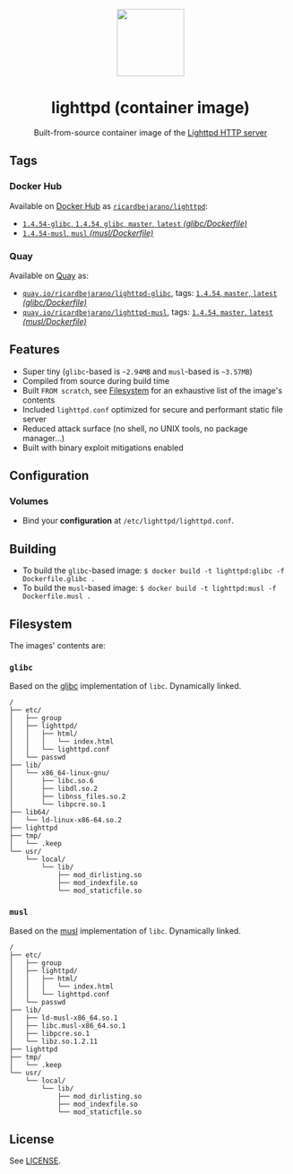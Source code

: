 <p align=center><img src=https://emojipedia-us.s3.dualstack.us-west-1.amazonaws.com/thumbs/320/apple/155/satellite_1f6f0.png width=120px></p>
<h1 align=center>lighttpd (container image)</h1>
<p align=center>Built-from-source container image of the <a href=https://www.lighttpd.net/>Lighttpd HTTP server</a></p>


## Tags

### Docker Hub

Available on [Docker Hub](https://hub.docker.com) as [`ricardbejarano/lighttpd`](https://hub.docker.com/r/ricardbejarano/lighttpd):

- [`1.4.54-glibc`, `1.4.54`, `glibc`, `master`, `latest` *(glibc/Dockerfile)*](https://github.com/ricardbejarano/lighttpd/blob/master/glibc/Dockerfile)
- [`1.4.54-musl`, `musl` *(musl/Dockerfile)*](https://github.com/ricardbejarano/lighttpd/blob/master/musl/Dockerfile)

### Quay

Available on [Quay](https://quay.io) as:

- [`quay.io/ricardbejarano/lighttpd-glibc`](https://quay.io/repository/ricardbejarano/lighttpd-glibc), tags: [`1.4.54`, `master`, `latest` *(glibc/Dockerfile)*](https://github.com/ricardbejarano/lighttpd/blob/master/glibc/Dockerfile)
- [`quay.io/ricardbejarano/lighttpd-musl`](https://quay.io/repository/ricardbejarano/lighttpd-musl), tags: [`1.4.54`, `master`, `latest` *(musl/Dockerfile)*](https://github.com/ricardbejarano/lighttpd/blob/master/musl/Dockerfile)


## Features

* Super tiny (`glibc`-based is `~2.94MB` and `musl`-based is `~3.57MB`)
* Compiled from source during build time
* Built `FROM scratch`, see [Filesystem](#filesystem) for an exhaustive list of the image's contents
* Included `lighttpd.conf` optimized for secure and performant static file server
* Reduced attack surface (no shell, no UNIX tools, no package manager...)
* Built with binary exploit mitigations enabled


## Configuration

### Volumes

- Bind your **configuration** at `/etc/lighttpd/lighttpd.conf`.


## Building

- To build the `glibc`-based image: `$ docker build -t lighttpd:glibc -f Dockerfile.glibc .`
- To build the `musl`-based image: `$ docker build -t lighttpd:musl -f Dockerfile.musl .`


## Filesystem

The images' contents are:

### `glibc`

Based on the [glibc](https://www.gnu.org/software/libc/) implementation of `libc`. Dynamically linked.

```
/
├── etc/
│   ├── group
│   ├── lighttpd/
│   │   ├── html/
│   │   │   └── index.html
│   │   └── lighttpd.conf
│   └── passwd
├── lib/
│   └── x86_64-linux-gnu/
│       ├── libc.so.6
│       ├── libdl.so.2
│       ├── libnss_files.so.2
│       └── libpcre.so.1
├── lib64/
│   └── ld-linux-x86-64.so.2
├── lighttpd
├── tmp/
│   └── .keep
└── usr/
    └── local/
        └── lib/
            ├── mod_dirlisting.so
            ├── mod_indexfile.so
            └── mod_staticfile.so
```

### `musl`

Based on the [musl](https://www.musl-libc.org/) implementation of `libc`. Dynamically linked.

```
/
├── etc/
│   ├── group
│   ├── lighttpd/
│   │   ├── html/
│   │   │   └── index.html
│   │   └── lighttpd.conf
│   └── passwd
├── lib/
│   ├── ld-musl-x86_64.so.1
│   ├── libc.musl-x86_64.so.1
│   ├── libpcre.so.1
│   └── libz.so.1.2.11
├── lighttpd
├── tmp/
│   └── .keep
└── usr/
    └── local/
        └── lib/
            ├── mod_dirlisting.so
            ├── mod_indexfile.so
            └── mod_staticfile.so
```


## License

See [LICENSE](https://github.com/ricardbejarano/lighttpd/blob/master/LICENSE).
